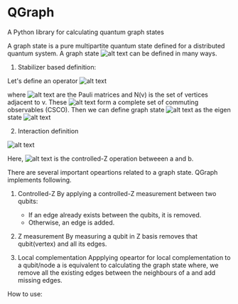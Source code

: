 # QGraph
A Python library for calculating quantum graph states

A graph state is a pure multipartite quantum state defined for a distributed quantum system.
A graph state ![alt text][graph-state] can be defined in many ways.

[graph-state]:https://wikimedia.org/api/rest_v1/media/math/render/svg/400c00a32208beba543bbd67fdb9d01edcfd1918

1. Stabilizer based definition:

Let's define an operator
![alt text](https://wikimedia.org/api/rest_v1/media/math/render/svg/17d5b8a474504396d2b54da0790e15bf9f6f95f7)

where ![alt text](https://wikimedia.org/api/rest_v1/media/math/render/svg/081d5c8414c5ff43d1f73fb79f98fc35af073ed0) are the Pauli matrices and N(v) is the set of vertices adjacent to v.
These ![alt text](https://wikimedia.org/api/rest_v1/media/math/render/svg/92feed1a3e76a5a2bf8233f7376f6ddb932807f3) form a complete set of commuting observables (CSCO). Then we can define graph state ![alt text][graph-state] as the eigen state ![alt text](https://wikimedia.org/api/rest_v1/media/math/render/svg/565ab2a736812d2720cd19246e95133aae9d217b)



2. Interaction definition

![alt text][interaction-def]

[interaction-def]: https://wikimedia.org/api/rest_v1/media/math/render/svg/ae08752ea63fa096226bdd346e3b420069fd452e

Here, ![alt text](https://wikimedia.org/api/rest_v1/media/math/render/svg/a0047d653fc3fdb5a9f3831541747312e4841fd7) is the controlled-Z operation betweeen a and b. 

There are several important opeartions related to a graph state.
QGraph implements following.
1. Controlled-Z
   By applying a controlled-Z measurement between two qubits:
      * If an edge already exists between the qubits, it is removed.
      * Otherwise, an edge is added.
	
2. Z measurement
	By measuring a qubit in Z basis removes that qubit(vertex) and all its edges.

3. Local complementation
	Appplying opeartor for local complementation to a qubit/node a is equivalent to calculating the graph state where, we remove all the existing edges between the neighbours of a and add missing edges. 



How to use:
